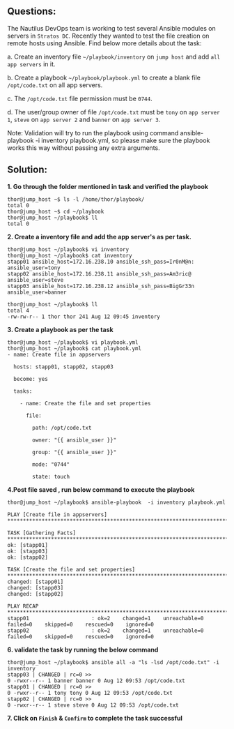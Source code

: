 

## Questions:

The Nautilus DevOps team is working to test several Ansible modules on servers in `Stratos DC`. Recently they wanted to test the file creation on remote hosts using Ansible. Find below more details about the task:

a. Create an inventory file `~/playbook/inventory` on `jump host` and add `all app servers` in it.

b. Create a playbook `~/playbook/playbook.yml` to create a blank file `/opt/code.txt` on all app servers.

c. The `/opt/code.txt` file permission must be `0744`.

d. The user/group owner of file `/opt/code.txt` must be `tony` on `app server 1`, `steve` on `app server 2` and `banner` on `app server 3`.

Note: Validation will try to run the playbook using command ansible-playbook -i inventory playbook.yml, so please make sure the playbook works this way without passing any extra arguments.


## Solution: 

**1. Go through the folder mentioned in task and verified the playbook** 

```
thor@jump_host ~$ ls -l /home/thor/playbook/
total 0
thor@jump_host ~$ cd ~/playbook
thor@jump_host ~/playbook$ ll
total 0
```

**2.  Create a inventory file and add the app server's as per task.**

```
thor@jump_host ~/playbook$ vi inventory
thor@jump_host ~/playbook$ cat inventory
stapp01 ansible_host=172.16.238.10 ansible_ssh_pass=Ir0nM@n: ansible_user=tony
stapp02 ansible_host=172.16.238.11 ansible_ssh_pass=Am3ric@ ansible_user=steve
stapp03 ansible_host=172.16.238.12 ansible_ssh_pass=BigGr33n ansible_user=banner

thor@jump_host ~/playbook$ ll
total 4
-rw-rw-r-- 1 thor thor 241 Aug 12 09:45 inventory
```

**3.  Create a playbook as per the task**

```
thor@jump_host ~/playbook$ vi playbook.yml
thor@jump_host ~/playbook$ cat playbook.yml
- name: Create file in appservers

  hosts: stapp01, stapp02, stapp03

  become: yes

  tasks:

    - name: Create the file and set properties

      file:

        path: /opt/code.txt

        owner: "{{ ansible_user }}"

        group: "{{ ansible_user }}"

        mode: "0744"

        state: touch
```

**4.Post file saved , run below command to execute the playbook**

```
thor@jump_host ~/playbook$ ansible-playbook  -i inventory playbook.yml

PLAY [Create file in appservers] *******************************************************************************************

TASK [Gathering Facts] *****************************************************************************************************
ok: [stapp01]
ok: [stapp03]
ok: [stapp02]

TASK [Create the file and set properties] **********************************************************************************
changed: [stapp01]
changed: [stapp03]
changed: [stapp02]

PLAY RECAP *****************************************************************************************************************
stapp01                    : ok=2    changed=1    unreachable=0    failed=0    skipped=0    rescued=0    ignored=0   
stapp02                    : ok=2    changed=1    unreachable=0    failed=0    skipped=0    rescued=0    ignored=0  
```

**6. validate the task by running the below command**

```
thor@jump_host ~/playbook$ ansible all -a "ls -lsd /opt/code.txt" -i inventory
stapp03 | CHANGED | rc=0 >>
0 -rwxr--r-- 1 banner banner 0 Aug 12 09:53 /opt/code.txt
stapp01 | CHANGED | rc=0 >>
0 -rwxr--r-- 1 tony tony 0 Aug 12 09:53 /opt/code.txt
stapp02 | CHANGED | rc=0 >>
0 -rwxr--r-- 1 steve steve 0 Aug 12 09:53 /opt/code.txt
```

**7. Click on `Finish` & `Confirm` to complete the task successful**
